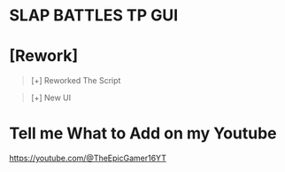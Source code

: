 # **SLAP BATTLES TP GUI**
# **[Rework]**

> [+] Reworked The Script

> [+] New UI

# Tell me What to Add on my Youtube

https://youtube.com/@TheEpicGamer16YT
